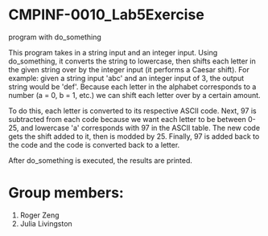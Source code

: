 # CMPINF-0010_Lab5Exercise
program with do_something

This program takes in a string input and an integer input. Using do_something, it converts the string to lowercase, then shifts each letter in the given string over by the integer input (it performs a Caesar shift). For example: given a string input 'abc' and an integer input of 3, the output string would be 'def'. Because each letter in the alphabet corresponds to a number (a = 0, b = 1, etc.) we can shift each letter over by a certain amount. 

To do this, each letter is converted to its respective ASCII code. Next, 97 is subtracted from each code because we want each letter to be between 0-25, and lowercase 'a' corresponds with 97 in the ASCII table. The new code gets the shift added to it, then is modded by 25. Finally, 97 is added back to the code and the code is converted back to a letter. 

After do_something is executed, the results are printed.

# Group members:

1. Roger Zeng
2. Julia Livingston
